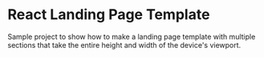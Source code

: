 # React Landing Page Template

Sample project to show how to make a landing page template with multiple sections that take the entire height and width of the device's viewport.